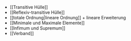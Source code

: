 
- [[Transitive Hülle]]
- [[Reflexiv-transitive Hülle]]
- [[totale Ordnung|lineare Ordnung]] + lineare Erweiterung
- [[Minimale und Maximale Elemente]]
- [[Infimum und Supremum]]
- [[Verband]]

